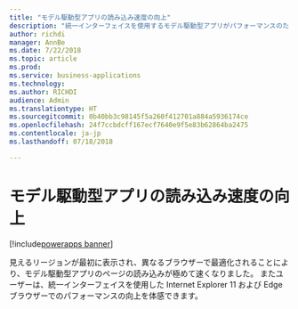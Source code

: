 ```yaml
---
title: "モデル駆動型アプリの読み込み速度の向上"
description: "統一インターフェイスを使用するモデル駆動型アプリがパフォーマンスのために最適化されました"
author: richdi
manager: AnnBe
ms.date: 7/22/2018
ms.topic: article
ms.prod: 
ms.service: business-applications
ms.technology: 
ms.author: RICHDI
audience: Admin
ms.translationtype: HT
ms.sourcegitcommit: 0b40bb3c98145f5a260f412701a884a5936174ce
ms.openlocfilehash: 24f7ccbdcff167ecf7640e9f5e83b62864ba2475
ms.contentlocale: ja-jp
ms.lasthandoff: 07/18/2018

---
```

# <a name="faster-loading-model-driven-apps"></a>モデル駆動型アプリの読み込み速度の向上

[!include[powerapps banner](../includes/powerapps.md)]




見えるリージョンが最初に表示され、異なるブラウザーで最適化されることにより、モデル駆動型アプリのページの読み込みが極めて速くなりました。 またユーザーは、統一インターフェイスを使用した Internet Explorer 11 および Edge ブラウザーでのパフォーマンスの向上を体感できます。

